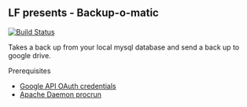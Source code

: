 ## LF presents - Backup-o-matic

[![Build Status](https://travis-ci.org/YemingLakeForest/lf-bom.svg?branch=master)](https://travis-ci.org/YemingLakeForest/lf-bom)

Takes a back up from your local mysql database and send a back up to google drive.

Prerequisites

- [Google API OAuth credentials](https://console.developers.google.com/start/api?id=drive)
- [Apache Daemon procrun](http://commons.apache.org/proper/commons-daemon/procrun.html)